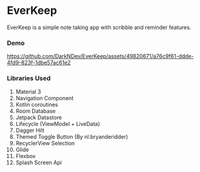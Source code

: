 # EverKeep
EverKeep is a simple note taking app with scribble and reminder features.
### Demo


https://github.com/DarkNDev/EverKeep/assets/49820671/a76c9f61-ddde-4fd9-823f-1dbe57ac61e2


### Libraries Used
1. Material 3
2. Navigation Component
3. Kotlin coroutines
4. Room Database
5. Jetpack Datastore
6. Lifecycle (ViewModel + LiveData)
7. Dagger Hilt
8. Themed Toggle Button (By nl.bryanderidder)
9. RecyclerView Selection
10. Glide
11. Flexbox
12. Splash Screen Api
